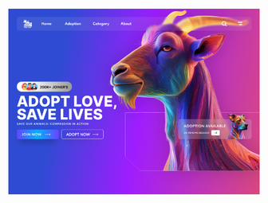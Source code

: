 ![image alt](https://github.com/Lucifer1406/Web-Dessign-Figma-Projects/blob/67586670e3a06f116b0cc1c10d2bb674875e3f33/Animal%20Adopt/Animal%20Adopt.png)
